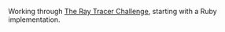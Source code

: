 Working through [The Ray Tracer Challenge](https://pragprog.com/book/jbtracer/the-ray-tracer-challenge), starting with a Ruby implementation.
